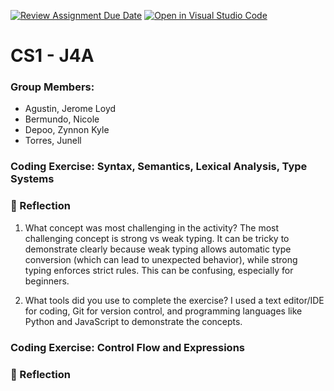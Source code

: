 [![Review Assignment Due Date](https://classroom.github.com/assets/deadline-readme-button-22041afd0340ce965d47ae6ef1cefeee28c7c493a6346c4f15d667ab976d596c.svg)](https://classroom.github.com/a/A8wrl9OQ)
[![Open in Visual Studio Code](https://classroom.github.com/assets/open-in-vscode-2e0aaae1b6195c2367325f4f02e2d04e9abb55f0b24a779b69b11b9e10269abc.svg)](https://classroom.github.com/online_ide?assignment_repo_id=20326090&assignment_repo_type=AssignmentRepo)

# CS1 - J4A
### Group Members:

- Agustin, Jerome Loyd
- Bermundo, Nicole
- Depoo, Zynnon Kyle
- Torres, Junell

### Coding Exercise: Syntax, Semantics, Lexical Analysis, Type Systems
### 📝 Reflection

1. What concept was most challenging in the activity?
The most challenging concept is strong vs weak typing. It can be tricky to demonstrate clearly because weak typing allows automatic type conversion (which can lead to unexpected behavior), while strong typing enforces strict rules. This can be confusing, especially for beginners.

2. What tools did you use to complete the exercise?
I used a text editor/IDE for coding, Git for version control, and programming languages like Python and JavaScript to demonstrate the concepts.


### Coding Exercise: Control Flow and Expressions
### 📝 Reflection
